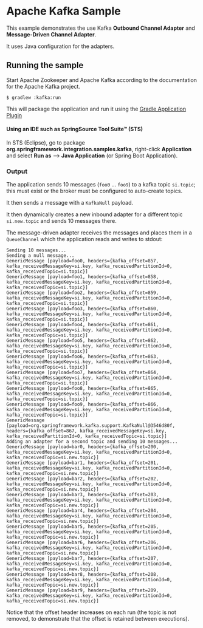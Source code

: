 Apache Kafka Sample
==============

This example demonstrates the use Kafka **Outbound Channel Adapter** and **Message-Driven Channel Adapter**.

It uses Java configuration for the adapters.

## Running the sample

Start Apache Zookeeper and Apache Kafka according to the documentation for the Apache Kafka project.

    $ gradlew :kafka:run

This will package the application and run it using the [Gradle Application Plugin](http://www.gradle.org/docs/current/userguide/application_plugin.html)

#### Using an IDE such as SpringSource Tool Suite™ (STS)

In STS (Eclipse), go to package **org.springframework.integration.samples.kafka**, right-click **Application** and select **Run as** --> **Java Application** (or Spring Boot Application).

### Output

The application sends 10 messages (`foo0` ... `foo9`) to a kafka topic `si.topic`; this must exist or the broker must be configured to auto-create topics.

It then sends a message with a `KafkaNull` payload.

It then dynamically creates a new inbound adapter for a different topic `si.new.topic` and sends 10 messages there.

The message-driven adapter receives the messages and places them in a `QueueChannel` which the application reads and
writes to stdout:

    Sending 10 messages...
    Sending a null message...
    GenericMessage [payload=foo0, headers={kafka_offset=857, kafka_receivedMessageKey=si.key, kafka_receivedPartitionId=0, kafka_receivedTopic=si.topic}]
    GenericMessage [payload=foo1, headers={kafka_offset=858, kafka_receivedMessageKey=si.key, kafka_receivedPartitionId=0, kafka_receivedTopic=si.topic}]
    GenericMessage [payload=foo2, headers={kafka_offset=859, kafka_receivedMessageKey=si.key, kafka_receivedPartitionId=0, kafka_receivedTopic=si.topic}]
    GenericMessage [payload=foo3, headers={kafka_offset=860, kafka_receivedMessageKey=si.key, kafka_receivedPartitionId=0, kafka_receivedTopic=si.topic}]
    GenericMessage [payload=foo4, headers={kafka_offset=861, kafka_receivedMessageKey=si.key, kafka_receivedPartitionId=0, kafka_receivedTopic=si.topic}]
    GenericMessage [payload=foo5, headers={kafka_offset=862, kafka_receivedMessageKey=si.key, kafka_receivedPartitionId=0, kafka_receivedTopic=si.topic}]
    GenericMessage [payload=foo6, headers={kafka_offset=863, kafka_receivedMessageKey=si.key, kafka_receivedPartitionId=0, kafka_receivedTopic=si.topic}]
    GenericMessage [payload=foo7, headers={kafka_offset=864, kafka_receivedMessageKey=si.key, kafka_receivedPartitionId=0, kafka_receivedTopic=si.topic}]
    GenericMessage [payload=foo8, headers={kafka_offset=865, kafka_receivedMessageKey=si.key, kafka_receivedPartitionId=0, kafka_receivedTopic=si.topic}]
    GenericMessage [payload=foo9, headers={kafka_offset=866, kafka_receivedMessageKey=si.key, kafka_receivedPartitionId=0, kafka_receivedTopic=si.topic}]
    GenericMessage [payload=org.springframework.kafka.support.KafkaNull@3546d80f, headers={kafka_offset=867, kafka_receivedMessageKey=si.key, kafka_receivedPartitionId=0, kafka_receivedTopic=si.topic}]
    Adding an adapter for a second topic and sending 10 messages...
    GenericMessage [payload=bar0, headers={kafka_offset=200, kafka_receivedMessageKey=si.key, kafka_receivedPartitionId=0, kafka_receivedTopic=si.new.topic}]
    GenericMessage [payload=bar1, headers={kafka_offset=201, kafka_receivedMessageKey=si.key, kafka_receivedPartitionId=0, kafka_receivedTopic=si.new.topic}]
    GenericMessage [payload=bar2, headers={kafka_offset=202, kafka_receivedMessageKey=si.key, kafka_receivedPartitionId=0, kafka_receivedTopic=si.new.topic}]
    GenericMessage [payload=bar3, headers={kafka_offset=203, kafka_receivedMessageKey=si.key, kafka_receivedPartitionId=0, kafka_receivedTopic=si.new.topic}]
    GenericMessage [payload=bar4, headers={kafka_offset=204, kafka_receivedMessageKey=si.key, kafka_receivedPartitionId=0, kafka_receivedTopic=si.new.topic}]
    GenericMessage [payload=bar5, headers={kafka_offset=205, kafka_receivedMessageKey=si.key, kafka_receivedPartitionId=0, kafka_receivedTopic=si.new.topic}]
    GenericMessage [payload=bar6, headers={kafka_offset=206, kafka_receivedMessageKey=si.key, kafka_receivedPartitionId=0, kafka_receivedTopic=si.new.topic}]
    GenericMessage [payload=bar7, headers={kafka_offset=207, kafka_receivedMessageKey=si.key, kafka_receivedPartitionId=0, kafka_receivedTopic=si.new.topic}]
    GenericMessage [payload=bar8, headers={kafka_offset=208, kafka_receivedMessageKey=si.key, kafka_receivedPartitionId=0, kafka_receivedTopic=si.new.topic}]
    GenericMessage [payload=bar9, headers={kafka_offset=209, kafka_receivedMessageKey=si.key, kafka_receivedPartitionId=0, kafka_receivedTopic=si.new.topic}]

Notice that the offset header increases on each run (the topic is not removed, to demonstrate that the offset is retained
between executions).
